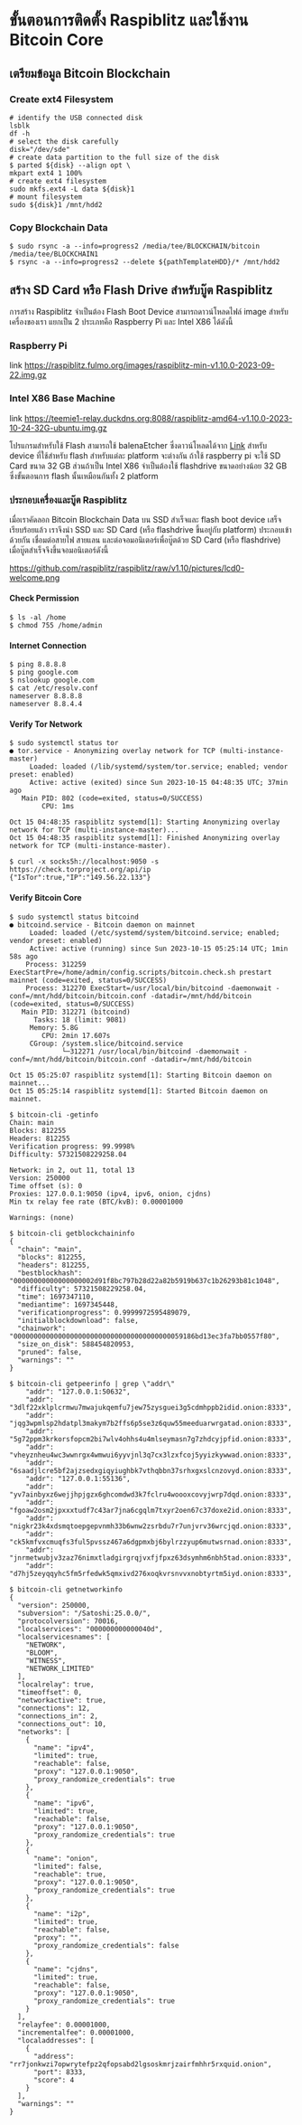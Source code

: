 # ขั้นตอนการติดตั้ง Raspiblitz และใช้งาน Bitcoin Core

## เตรียมข้อมูล Bitcoin Blockchain

### Create ext4 Filesystem

~~~
# identify the USB connected disk
lsblk
df -h
# select the disk carefully
disk="/dev/sde"
# create data partition to the full size of the disk
$ parted ${disk} --align opt \
mkpart ext4 1 100%
# create ext4 filesystem
sudo mkfs.ext4 -L data ${disk}1
# mount filesystem
sudo ${disk}1 /mnt/hdd2
~~~

### Copy Blockchain Data

~~~
$ sudo rsync -a --info=progress2 /media/tee/BLOCKCHAIN/bitcoin /media/tee/BLOCKCHAIN1
$ rsync -a --info=progress2 --delete ${pathTemplateHDD}/* /mnt/hdd2
~~~

## สร้าง SD Card หรือ Flash Drive สำหรับบู๊ต Raspiblitz

การสร้าง Raspiblitz จำเป็นต้อง Flash Boot Device สามารถดาวน์โหลดไฟล์ image สำหรับเครื่องของเรา แยกเป็น 2 ประเภทคือ Raspberry Pi และ Intel X86 ได้ดังนี้

### Raspberry Pi
link https://raspiblitz.fulmo.org/images/raspiblitz-min-v1.10.0-2023-09-22.img.gz
### Intel X86 Base Machine
link https://teemie1-relay.duckdns.org:8088/raspiblitz-amd64-v1.10.0-2023-10-24-32G-ubuntu.img.gz

โปรแกรมสำหรับใช้ Flash สามารถใช้ balenaEtcher ซึ่งดาวน์โหลดได้จาก [Link](https://etcher.balena.io/#download-etcher)
สำหรับ device ที่ใช้สำหรับ flash สำหรับแต่ละ platform จะต่างกัน ถ้าใช้ raspberry pi จะใช้ SD Card ขนาด 32 GB ส่วนถ้าเป็น Intel X86 จำเป็นต้องใช้ flashdrive ขนาดอย่างน้อย 32 GB ซึ่งขั้นตอนการ flash นั้นเหมือนกันทั้ง 2 platform

### ประกอบเครื่องและบู๊ต Raspiblitz

เมื่อเราคัดลอก Bitcoin Blockchain Data บน SSD สำเร็จและ flash boot device เสร็จเรียบร้อยแล้ว เราจึงนำ SSD และ SD Card (หรือ flashdrive ขึ้นอยู่กับ platform) ประกอบเข้าด้วยกัน เชื่อมต่อสายไฟ สายแลน และต่อจอมอนิเตอร์เพื่อบู๊ตด้วย SD Card (หรือ flashdrive) เมื่อบู๊ตสำเร็จจึงขึ้นจอมอนิเตอร์ดังนี้

https://github.com/raspiblitz/raspiblitz/raw/v1.10/pictures/lcd0-welcome.png

#### Check Permission
~~~
$ ls -al /home
$ chmod 755 /home/admin
~~~

#### Internet Connection
~~~
$ ping 8.8.8.8
$ ping google.com
$ nslookup google.com
$ cat /etc/resolv.conf
nameserver 8.8.8.8
nameserver 8.8.4.4

~~~

#### Verify Tor Network
~~~
$ sudo systemctl status tor
● tor.service - Anonymizing overlay network for TCP (multi-instance-master)
     Loaded: loaded (/lib/systemd/system/tor.service; enabled; vendor preset: enabled)
     Active: active (exited) since Sun 2023-10-15 04:48:35 UTC; 37min ago
   Main PID: 802 (code=exited, status=0/SUCCESS)
        CPU: 1ms

Oct 15 04:48:35 raspiblitz systemd[1]: Starting Anonymizing overlay network for TCP (multi-instance-master)...
Oct 15 04:48:35 raspiblitz systemd[1]: Finished Anonymizing overlay network for TCP (multi-instance-master).

$ curl -x socks5h://localhost:9050 -s https://check.torproject.org/api/ip
{"IsTor":true,"IP":"149.56.22.133"}
~~~
#### Verify Bitcoin Core
~~~
$ sudo systemctl status bitcoind
● bitcoind.service - Bitcoin daemon on mainnet
     Loaded: loaded (/etc/systemd/system/bitcoind.service; enabled; vendor preset: enabled)
     Active: active (running) since Sun 2023-10-15 05:25:14 UTC; 1min 58s ago
    Process: 312259 ExecStartPre=/home/admin/config.scripts/bitcoin.check.sh prestart mainnet (code=exited, status=0/SUCCESS)
    Process: 312270 ExecStart=/usr/local/bin/bitcoind -daemonwait -conf=/mnt/hdd/bitcoin/bitcoin.conf -datadir=/mnt/hdd/bitcoin (code=exited, status=0/SUCCESS)
   Main PID: 312271 (bitcoind)
      Tasks: 18 (limit: 9081)
     Memory: 5.8G
        CPU: 2min 17.607s
     CGroup: /system.slice/bitcoind.service
             └─312271 /usr/local/bin/bitcoind -daemonwait -conf=/mnt/hdd/bitcoin/bitcoin.conf -datadir=/mnt/hdd/bitcoin

Oct 15 05:25:07 raspiblitz systemd[1]: Starting Bitcoin daemon on mainnet...
Oct 15 05:25:14 raspiblitz systemd[1]: Started Bitcoin daemon on mainnet.

$ bitcoin-cli -getinfo
Chain: main
Blocks: 812255
Headers: 812255
Verification progress: 99.9998%
Difficulty: 57321508229258.04

Network: in 2, out 11, total 13
Version: 250000
Time offset (s): 0
Proxies: 127.0.0.1:9050 (ipv4, ipv6, onion, cjdns)
Min tx relay fee rate (BTC/kvB): 0.00001000

Warnings: (none)

$ bitcoin-cli getblockchaininfo
{
  "chain": "main",
  "blocks": 812255,
  "headers": 812255,
  "bestblockhash": "00000000000000000002d91f8bc797b28d22a82b5919b637c1b26293b81c1048",
  "difficulty": 57321508229258.04,
  "time": 1697347110,
  "mediantime": 1697345448,
  "verificationprogress": 0.9999972595489079,
  "initialblockdownload": false,
  "chainwork": "000000000000000000000000000000000000000059186bd13ec3fa7bb0557f80",
  "size_on_disk": 588454820953,
  "pruned": false,
  "warnings": ""
}

$ bitcoin-cli getpeerinfo | grep \"addr\"
    "addr": "127.0.0.1:50632",
    "addr": "3dlf22xklplcrmwu7mwajukqemfu7jew75zysguei3g5cdmhppb2idid.onion:8333",
    "addr": "jqg3wpmlsp2hdatpl3makym7b2ffs6p5se3z6quw55meeduarwrgatad.onion:8333",
    "addr": "5g72ppm3krkorsfopcm2bi7wlv4ohhs4u4mlseymasn7g7zhdcyjpfid.onion:8333",
    "addr": "vheyznheu4wc3wwnrgx4wmwui6yyvjnl3q7cx3lzxfcoj5yyizkywwad.onion:8333",
    "addr": "6saadjlcre5bf2ajzsedxgiqyiughbk7vthqbbn37srhxgxslcnzovyd.onion:8333",
    "addr": "127.0.0.1:55136",
    "addr": "yv7ainbyxz6wejjhpjgzx6ghcomdwd3k7fclru4woooxcovyjwrp7dqd.onion:8333",
    "addr": "fgoaw2osm2jpxxxtudf7c43ar7jna6cgqlm7txyr2oen67c37doxe2id.onion:8333",
    "addr": "nigkr23k4xdsmqtoepgepvnmh33b6wnw2zsrbdu7r7unjvrv36wrcjqd.onion:8333",
    "addr": "ck5kmfvxcmuqfs3ful5pvssz467a6dgpmxbj6bylrzzyup6mutwsrnad.onion:8333",
    "addr": "jnrmetwubjv3zaz76nimxtladgirgrqjvxfjfpxz63dsymhm6nbh5tad.onion:8333",
    "addr": "d7hj5zeyqqyhc5fm5rfedwk5qmxivd276xoqkvrsnvvxnobtyrtm5iyd.onion:8333",

$ bitcoin-cli getnetworkinfo
{
  "version": 250000,
  "subversion": "/Satoshi:25.0.0/",
  "protocolversion": 70016,
  "localservices": "000000000000040d",
  "localservicesnames": [
    "NETWORK",
    "BLOOM",
    "WITNESS",
    "NETWORK_LIMITED"
  ],
  "localrelay": true,
  "timeoffset": 0,
  "networkactive": true,
  "connections": 12,
  "connections_in": 2,
  "connections_out": 10,
  "networks": [
    {
      "name": "ipv4",
      "limited": true,
      "reachable": false,
      "proxy": "127.0.0.1:9050",
      "proxy_randomize_credentials": true
    },
    {
      "name": "ipv6",
      "limited": true,
      "reachable": false,
      "proxy": "127.0.0.1:9050",
      "proxy_randomize_credentials": true
    },
    {
      "name": "onion",
      "limited": false,
      "reachable": true,
      "proxy": "127.0.0.1:9050",
      "proxy_randomize_credentials": true
    },
    {
      "name": "i2p",
      "limited": true,
      "reachable": false,
      "proxy": "",
      "proxy_randomize_credentials": false
    },
    {
      "name": "cjdns",
      "limited": true,
      "reachable": false,
      "proxy": "127.0.0.1:9050",
      "proxy_randomize_credentials": true
    }
  ],
  "relayfee": 0.00001000,
  "incrementalfee": 0.00001000,
  "localaddresses": [
    {
      "address": "rr7jonkwzi7opwrytefpz2qfopsabd2lgsoskmrjzairfmhhr5rxquid.onion",
      "port": 8333,
      "score": 4
    }
  ],
  "warnings": ""
}

~~~
